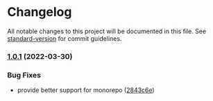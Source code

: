 # Changelog

All notable changes to this project will be documented in this file. See
[standard-version](https://github.com/conventional-changelog/standard-version)
for commit guidelines.

### [1.0.1](https://github.com/vitest-dev/vscode/compare/v0.1.13...v1.0.1) (2022-03-30)

### Bug Fixes

- provide better support for monorepo
  ([2843c6e](https://github.com/vitest-dev/vscode/commit/2843c6e6fa95c23558893e77fbefba004f0d475f))
